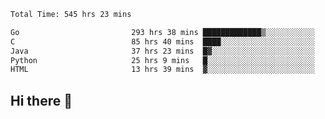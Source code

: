 <!--START_SECTION:waka-->

```txt
Total Time: 545 hrs 23 mins

Go                         293 hrs 38 mins █████████████▒░░░░░░░░░░░   53.75 %
C                          85 hrs 40 mins  ████░░░░░░░░░░░░░░░░░░░░░   15.68 %
Java                       37 hrs 23 mins  █▓░░░░░░░░░░░░░░░░░░░░░░░   06.84 %
Python                     25 hrs 9 mins   █░░░░░░░░░░░░░░░░░░░░░░░░   04.61 %
HTML                       13 hrs 39 mins  ▓░░░░░░░░░░░░░░░░░░░░░░░░   02.50 %
```

<!--END_SECTION:waka-->

## Hi there 👋

<!--
**prorok210/prorok210** is a ✨ _special_ ✨ repository because its `README.md` (this file) appears on your GitHub profile.

Here are some ideas to get you started:

- 🔭 I’m currently working on ...
- 🌱 I’m currently learning ...
- 👯 I’m looking to collaborate on ...
- 🤔 I’m looking for help with ...
- 💬 Ask me about ...
- 📫 How to reach me: ...
- 😄 Pronouns: ...
- ⚡ Fun fact: ...
-->
